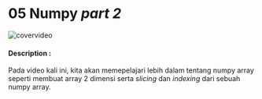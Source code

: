 # 05 Numpy *part 2*

![covervideo](http://bit.ly/makeaicovervideo)

#### **Description :**
Pada video kali ini, kita akan memepelajari lebih dalam tentang numpy array seperti membuat array 2 dimensi serta *slicing* dan *indexing* dari sebuah numpy array.